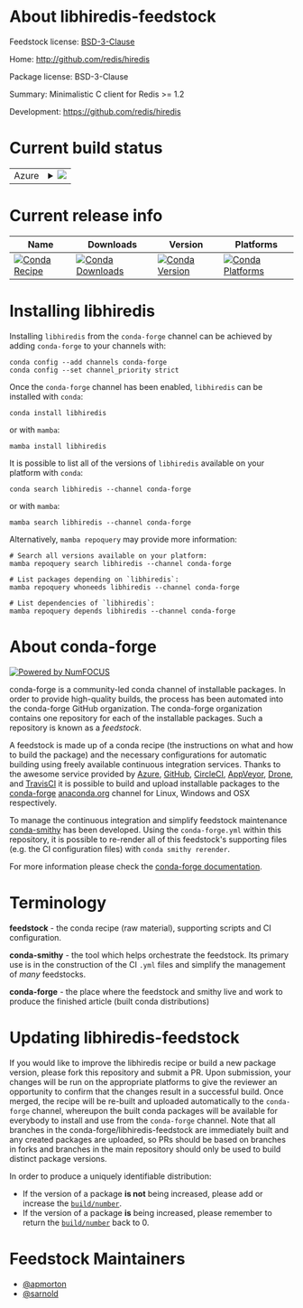 About libhiredis-feedstock
==========================

Feedstock license: [BSD-3-Clause](https://github.com/conda-forge/libhiredis-feedstock/blob/main/LICENSE.txt)

Home: http://github.com/redis/hiredis

Package license: BSD-3-Clause

Summary: Minimalistic C client for Redis >= 1.2

Development: https://github.com/redis/hiredis

Current build status
====================


<table>
    
  <tr>
    <td>Azure</td>
    <td>
      <details>
        <summary>
          <a href="https://dev.azure.com/conda-forge/feedstock-builds/_build/latest?definitionId=13728&branchName=main">
            <img src="https://dev.azure.com/conda-forge/feedstock-builds/_apis/build/status/libhiredis-feedstock?branchName=main">
          </a>
        </summary>
        <table>
          <thead><tr><th>Variant</th><th>Status</th></tr></thead>
          <tbody><tr>
              <td>linux_64</td>
              <td>
                <a href="https://dev.azure.com/conda-forge/feedstock-builds/_build/latest?definitionId=13728&branchName=main">
                  <img src="https://dev.azure.com/conda-forge/feedstock-builds/_apis/build/status/libhiredis-feedstock?branchName=main&jobName=linux&configuration=linux%20linux_64_" alt="variant">
                </a>
              </td>
            </tr><tr>
              <td>linux_aarch64</td>
              <td>
                <a href="https://dev.azure.com/conda-forge/feedstock-builds/_build/latest?definitionId=13728&branchName=main">
                  <img src="https://dev.azure.com/conda-forge/feedstock-builds/_apis/build/status/libhiredis-feedstock?branchName=main&jobName=linux&configuration=linux%20linux_aarch64_" alt="variant">
                </a>
              </td>
            </tr><tr>
              <td>linux_ppc64le</td>
              <td>
                <a href="https://dev.azure.com/conda-forge/feedstock-builds/_build/latest?definitionId=13728&branchName=main">
                  <img src="https://dev.azure.com/conda-forge/feedstock-builds/_apis/build/status/libhiredis-feedstock?branchName=main&jobName=linux&configuration=linux%20linux_ppc64le_" alt="variant">
                </a>
              </td>
            </tr><tr>
              <td>osx_64</td>
              <td>
                <a href="https://dev.azure.com/conda-forge/feedstock-builds/_build/latest?definitionId=13728&branchName=main">
                  <img src="https://dev.azure.com/conda-forge/feedstock-builds/_apis/build/status/libhiredis-feedstock?branchName=main&jobName=osx&configuration=osx%20osx_64_" alt="variant">
                </a>
              </td>
            </tr><tr>
              <td>osx_arm64</td>
              <td>
                <a href="https://dev.azure.com/conda-forge/feedstock-builds/_build/latest?definitionId=13728&branchName=main">
                  <img src="https://dev.azure.com/conda-forge/feedstock-builds/_apis/build/status/libhiredis-feedstock?branchName=main&jobName=osx&configuration=osx%20osx_arm64_" alt="variant">
                </a>
              </td>
            </tr><tr>
              <td>win_64</td>
              <td>
                <a href="https://dev.azure.com/conda-forge/feedstock-builds/_build/latest?definitionId=13728&branchName=main">
                  <img src="https://dev.azure.com/conda-forge/feedstock-builds/_apis/build/status/libhiredis-feedstock?branchName=main&jobName=win&configuration=win%20win_64_" alt="variant">
                </a>
              </td>
            </tr>
          </tbody>
        </table>
      </details>
    </td>
  </tr>
</table>

Current release info
====================

| Name | Downloads | Version | Platforms |
| --- | --- | --- | --- |
| [![Conda Recipe](https://img.shields.io/badge/recipe-libhiredis-green.svg)](https://anaconda.org/conda-forge/libhiredis) | [![Conda Downloads](https://img.shields.io/conda/dn/conda-forge/libhiredis.svg)](https://anaconda.org/conda-forge/libhiredis) | [![Conda Version](https://img.shields.io/conda/vn/conda-forge/libhiredis.svg)](https://anaconda.org/conda-forge/libhiredis) | [![Conda Platforms](https://img.shields.io/conda/pn/conda-forge/libhiredis.svg)](https://anaconda.org/conda-forge/libhiredis) |

Installing libhiredis
=====================

Installing `libhiredis` from the `conda-forge` channel can be achieved by adding `conda-forge` to your channels with:

```
conda config --add channels conda-forge
conda config --set channel_priority strict
```

Once the `conda-forge` channel has been enabled, `libhiredis` can be installed with `conda`:

```
conda install libhiredis
```

or with `mamba`:

```
mamba install libhiredis
```

It is possible to list all of the versions of `libhiredis` available on your platform with `conda`:

```
conda search libhiredis --channel conda-forge
```

or with `mamba`:

```
mamba search libhiredis --channel conda-forge
```

Alternatively, `mamba repoquery` may provide more information:

```
# Search all versions available on your platform:
mamba repoquery search libhiredis --channel conda-forge

# List packages depending on `libhiredis`:
mamba repoquery whoneeds libhiredis --channel conda-forge

# List dependencies of `libhiredis`:
mamba repoquery depends libhiredis --channel conda-forge
```


About conda-forge
=================

[![Powered by
NumFOCUS](https://img.shields.io/badge/powered%20by-NumFOCUS-orange.svg?style=flat&colorA=E1523D&colorB=007D8A)](https://numfocus.org)

conda-forge is a community-led conda channel of installable packages.
In order to provide high-quality builds, the process has been automated into the
conda-forge GitHub organization. The conda-forge organization contains one repository
for each of the installable packages. Such a repository is known as a *feedstock*.

A feedstock is made up of a conda recipe (the instructions on what and how to build
the package) and the necessary configurations for automatic building using freely
available continuous integration services. Thanks to the awesome service provided by
[Azure](https://azure.microsoft.com/en-us/services/devops/), [GitHub](https://github.com/),
[CircleCI](https://circleci.com/), [AppVeyor](https://www.appveyor.com/),
[Drone](https://cloud.drone.io/welcome), and [TravisCI](https://travis-ci.com/)
it is possible to build and upload installable packages to the
[conda-forge](https://anaconda.org/conda-forge) [anaconda.org](https://anaconda.org/)
channel for Linux, Windows and OSX respectively.

To manage the continuous integration and simplify feedstock maintenance
[conda-smithy](https://github.com/conda-forge/conda-smithy) has been developed.
Using the ``conda-forge.yml`` within this repository, it is possible to re-render all of
this feedstock's supporting files (e.g. the CI configuration files) with ``conda smithy rerender``.

For more information please check the [conda-forge documentation](https://conda-forge.org/docs/).

Terminology
===========

**feedstock** - the conda recipe (raw material), supporting scripts and CI configuration.

**conda-smithy** - the tool which helps orchestrate the feedstock.
                   Its primary use is in the construction of the CI ``.yml`` files
                   and simplify the management of *many* feedstocks.

**conda-forge** - the place where the feedstock and smithy live and work to
                  produce the finished article (built conda distributions)


Updating libhiredis-feedstock
=============================

If you would like to improve the libhiredis recipe or build a new
package version, please fork this repository and submit a PR. Upon submission,
your changes will be run on the appropriate platforms to give the reviewer an
opportunity to confirm that the changes result in a successful build. Once
merged, the recipe will be re-built and uploaded automatically to the
`conda-forge` channel, whereupon the built conda packages will be available for
everybody to install and use from the `conda-forge` channel.
Note that all branches in the conda-forge/libhiredis-feedstock are
immediately built and any created packages are uploaded, so PRs should be based
on branches in forks and branches in the main repository should only be used to
build distinct package versions.

In order to produce a uniquely identifiable distribution:
 * If the version of a package **is not** being increased, please add or increase
   the [``build/number``](https://docs.conda.io/projects/conda-build/en/latest/resources/define-metadata.html#build-number-and-string).
 * If the version of a package **is** being increased, please remember to return
   the [``build/number``](https://docs.conda.io/projects/conda-build/en/latest/resources/define-metadata.html#build-number-and-string)
   back to 0.

Feedstock Maintainers
=====================

* [@apmorton](https://github.com/apmorton/)
* [@sarnold](https://github.com/sarnold/)

